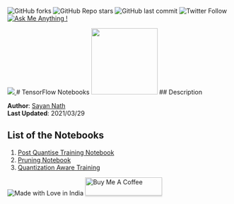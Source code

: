 ![GitHub forks](https://img.shields.io/github/forks/sayannath/Tensorflow-Notebooks?style=for-the-badge)
![GitHub Repo stars](https://img.shields.io/github/stars/sayannath/Tensorflow-Notebooks?style=for-the-badge)
![GitHub last commit](https://img.shields.io/github/last-commit/sayannath/Tensorflow-Notebooks?style=for-the-badge)
![Twitter Follow](https://img.shields.io/twitter/follow/SayanNa20204009?style=for-the-badge)
[![Ask Me Anything !](https://img.shields.io/badge/Ask%20me-anything-1abc9c.svg?style=for-the-badge)](https://gitHub.com/sayannath)

<a href="https://github.com/sayannath/MIRNet-Flutter/graphs/contributors">
  <img src="https://contrib.rocks/image?repo=sayannath/Tensorflow-Notebooks" />
</a>
# TensorFlow Notebooks
<img height=150 width=150 src="https://colab.research.google.com/img/colab_favicon_256px.png">
## Description

**Author**: [Sayan Nath](https://sayannath.biz/)<br>
**Last Updated**: 2021/03/29

## List of the Notebooks

1. [Post Quantise Training Notebook](https://colab.research.google.com/drive/1EysBC5PHJcg5dp9Qaj59t8jaHc_7JfgV?usp=sharing)
2. [Pruning Notebook](https://colab.research.google.com/drive/1sYTDxGSxN3B3KzbZM94ths1zuvkNqiA7?usp=sharing)
3. [Quantization Aware Training](https://colab.research.google.com/drive/1Wdso2N_76E8Xxniqd4C6T1sV5BuhKN1o?usp=sharing)

![Made with Love in India](https://madewithlove.org.in/badge.svg?style=for-the-badge)
<a href="https://www.buymeacoffee.com/sayannath235" target="_blank"><img src="https://www.buymeacoffee.com/assets/img/custom_images/orange_img.png" alt="Buy Me A Coffee" style="height: 41px !important;width: 174px !important;box-shadow: 0px 3px 2px 0px rgba(190, 190, 190, 0.5) !important;-webkit-box-shadow: 0px 3px 2px 0px rgba(190, 190, 190, 0.5) !important;" ></a>

